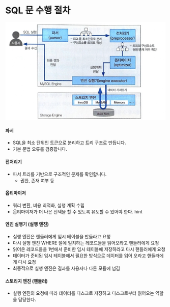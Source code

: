 # SQL 문 수행 절차

![출처: 업무에 바로 쓰는 SQL 튜닝](<../../.gitbook/assets/image (1) (1).png>)

#### 파서

* SQL을 최소 단위인 토큰으로 분리하고 트리 구조로 만듭니다.
* 기본 문법 오류를 검증합니다.

#### 전처리기

* 파서 트리를 기반으로 구조적인 문제를 확인합니다.
  * 권한, 존재 여부 등

#### 옵티마이저

* 쿼리 변환, 비용 최적화, 실행 계획 수립
* 옵티마이저가 더 나은 선택을 할 수 있도록 유도할 수 있어야 한다. hint

#### 엔진 실행기 (실행 엔진)

* 실행 엔진은 핸들러에게 임시 테이블을 만들라고 요청
* 다시 실행 엔진 WHERE 절에 일치하는 레코드들을 읽어오라고 핸들러에게 요청
* 읽어온 레코드들을 1번에서 준비한 임시 테이블에 저장하라고 다시 핸들러에게 요청
* 데이터가 준비된 임시 테이블에서 필요한 방식으로 데이터를 읽어 오라고 핸들러에게 다시 요청
* 최종적으로 실행 엔진은 결과를 사용자나 다른 모듈에 넘김

#### 스토리지 엔진 (핸들러)

* 실행 엔진의 요청에 따라 데이터를 디스크로 저장하고 디스크로부터 읽어오는 역할을 담당한다.
